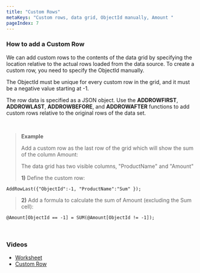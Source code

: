 ```yaml
---
title: "Custom Rows"
metaKeys: "Custom rows, data grid, ObjectId manually, Amount "
pageIndex: 7
---
```


### How to add a Custom Row
We can add custom rows to the contents of the data grid by specifying the location relative to the actual rows loaded from the data source.  To create a custom row, you need to specify the ObjectId manually.   

The ObjectId must be unique for every custom row in the grid, and it must be a negative value starting at -1. 

The row data is specified as a JSON object.
Use the **ADDROWFIRST**, **ADDROWLAST**, **ADDROWBEFORE**, and **ADDROWAFTER** functions to add custom rows relative to the original rows of the data set.

<br/>


>**Example**
>
>Add a custom row as the last row of the grid which will show the sum of the column Amount:
>
>The data grid has two visible columns, "ProductName" and "Amount"
>
>**1)**	Define the custom row:
>
    AddRowLast({"ObjectId":-1, "ProductName":"Sum" });
>
>**2)**	Add a formula to calculate the sum of Amount (excluding the Sum cell):
>
    @Amount[ObjectId == -1] = SUM(@Amount[ObjectId != -1]);

<br/>

### Videos

* [Worksheet](../../videos/worksheet.md)
* [Custom Row](https://profitbasedocs.blob.core.windows.net/videos/Worksheet%20-%20Custom%20Row.mp4)